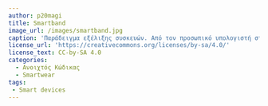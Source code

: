 ```yaml
---
author: p20magi
title: Smartband
image_url: /images/smartband.jpg
caption: 'Παράδειγμα εξέλιξης συσκευών. Από τον προσωπικό υπολογιστή στις συσκευές smartband'
license_url: 'https://creativecommons.org/licenses/by-sa/4.0/'
license_text: CC-by-SA 4.0
categories:
  - Ανοιχτός Κώδικας
  - Smartwear
tags:
 - Smart devices
---
```



